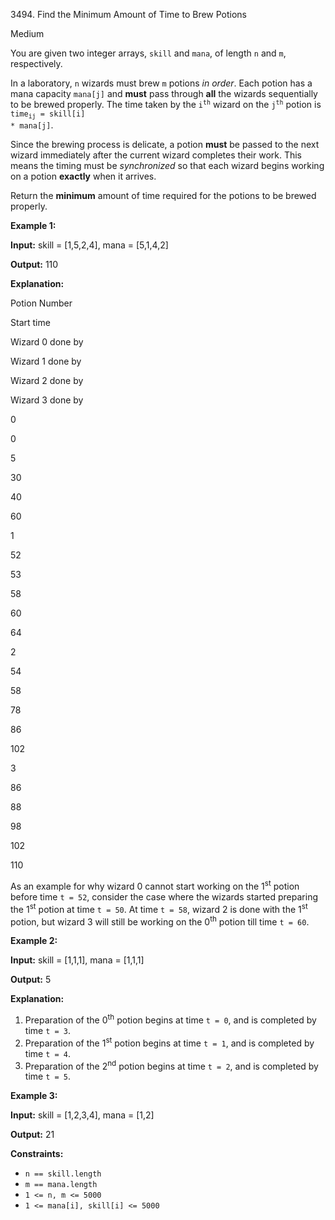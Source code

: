 3494\. Find the Minimum Amount of Time to Brew Potions

Medium

You are given two integer arrays, `skill` and `mana`, of length `n` and `m`, respectively.

In a laboratory, `n` wizards must brew `m` potions _in order_. Each potion has a mana capacity `mana[j]` and **must** pass through **all** the wizards sequentially to be brewed properly. The time taken by the <code>i<sup>th</sup></code> wizard on the <code>j<sup>th</sup></code> potion is <code>time<sub>ij</sub> = skill[i] * mana[j]</code>.

Since the brewing process is delicate, a potion **must** be passed to the next wizard immediately after the current wizard completes their work. This means the timing must be _synchronized_ so that each wizard begins working on a potion **exactly** when it arrives.

Return the **minimum** amount of time required for the potions to be brewed properly.

**Example 1:**

**Input:** skill = [1,5,2,4], mana = [5,1,4,2]

**Output:** 110

**Explanation:**

Potion Number

Start time

Wizard 0 done by

Wizard 1 done by

Wizard 2 done by

Wizard 3 done by

0

0

5

30

40

60

1

52

53

58

60

64

2

54

58

78

86

102

3

86

88

98

102

110

As an example for why wizard 0 cannot start working on the 1<sup>st</sup> potion before time `t = 52`, consider the case where the wizards started preparing the 1<sup>st</sup> potion at time `t = 50`. At time `t = 58`, wizard 2 is done with the 1<sup>st</sup> potion, but wizard 3 will still be working on the 0<sup>th</sup> potion till time `t = 60`.

**Example 2:**

**Input:** skill = [1,1,1], mana = [1,1,1]

**Output:** 5

**Explanation:**

1.  Preparation of the 0<sup>th</sup> potion begins at time `t = 0`, and is completed by time `t = 3`.
2.  Preparation of the 1<sup>st</sup> potion begins at time `t = 1`, and is completed by time `t = 4`.
3.  Preparation of the 2<sup>nd</sup> potion begins at time `t = 2`, and is completed by time `t = 5`.

**Example 3:**

**Input:** skill = [1,2,3,4], mana = [1,2]

**Output:** 21

**Constraints:**

*   `n == skill.length`
*   `m == mana.length`
*   `1 <= n, m <= 5000`
*   `1 <= mana[i], skill[i] <= 5000`